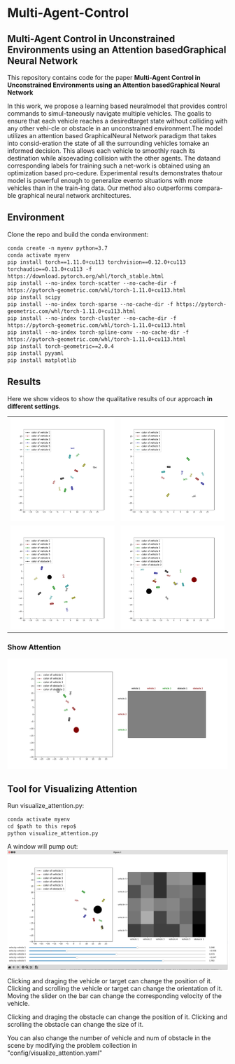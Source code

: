 #  Multi-Agent-Control
## Multi-Agent Control in Unconstrained Environments using an Attention basedGraphical Neural Network

This repository contains code for the paper **Multi-Agent Control in Unconstrained Environments using an Attention basedGraphical Neural Network** 

In this work, we propose a learning based neuralmodel that provides control commands to simul-taneously navigate multiple vehicles.  The goalis to ensure that each vehicle reaches a desiredtarget state without colliding with any other vehi-cle or obstacle in an unconstrained environment.The model utilizes an attention based GraphicalNeural Network paradigm that takes into consid-eration the state of all the surrounding vehicles tomake an informed decision. This allows each vehicle to smoothly reach its destination while alsoevading collision with the other agents. The dataand corresponding labels for training such a net-work is obtained using an optimization based pro-cedure.  Experimental results demonstrates thatour model is powerful enough to generalize evento situations with more vehicles than in the train-ing data. Our method also outperforms compara-ble graphical neural network architectures.


## Environment

Clone the repo and build the conda environment:

```
conda create -n myenv python=3.7 
conda activate myenv
pip install torch==1.11.0+cu113 torchvision==0.12.0+cu113 torchaudio==0.11.0+cu113 -f https://download.pytorch.org/whl/torch_stable.html
pip install --no-index torch-scatter --no-cache-dir -f https://pytorch-geometric.com/whl/torch-1.11.0+cu113.html
pip install scipy
pip install --no-index torch-sparse --no-cache-dir -f https://pytorch-geometric.com/whl/torch-1.11.0+cu113.html
pip install --no-index torch-cluster --no-cache-dir -f https://pytorch-geometric.com/whl/torch-1.11.0+cu113.html
pip install --no-index torch-spline-conv --no-cache-dir -f https://pytorch-geometric.com/whl/torch-1.11.0+cu113.html
pip install torch-geometric==2.0.4
pip install pyyaml
pip install matplotlib
```

## Results

Here we show videos to show the qualitative results of our approach **in different settings**. 

<table>
  <tr>
    <td>
      <img src="./images/IterGNN_MyTransformerConv_1.gif" style="width: 100%;">
    </td>
    <td>
      <img src="./images/IterGNN_MyTransformerConv_2.gif" style="width: 100%;">
    </td>
  </tr>
  <tr>
    <td>
      <img src="./images/IterGNN_MyTransformerConv_3.gif" style="width: 100%;">
    </td>
    <td>
      <img src="./images/IterGNN_MyTransformerConv_4.gif" style="width: 100%;">
    </td>
  </tr>
</table>


### Show Attention

![image](./images/IterGNN_MyTransformerConv_Show_Attention.gif)


## Tool for Visualizing Attention 

Run visualize_attention.py:
```
conda activate myenv
cd $path to this repo$
python visualize_attention.py
```
A window will pump out:
![image](./images/Attention_Visualization_Tool.png)

Clicking and draging the vehicle or target can change the position of it. 
Clicking and scrolling the vehicle or target can change the orientation of it.
Moving the slider on the bar can change the corresponding velocity of the vehicle.

Clicking and draging the obstacle can change the position of it.
Clicking and scrolling the obstacle can change the size of it.

You can also change the number of vehicle and num of obstacle in the scene by modifying the problem collection in "config/visualize_attention.yaml"

